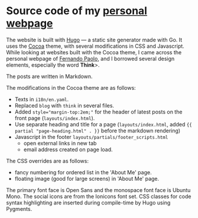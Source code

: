 # Source code of my [personal webpage](https://saik.at)

The website is built with [Hugo](https://gohugo.io/) — a static site generator made with Go.
It uses the [Cocoa](github.com/nishanths/cocoa-hugo-theme) theme,
with several modifications in CSS and Javascript.
While looking at websites built with the Cocoa theme, I came across the personal webpage of [Fernando Paolo](http://fspaolo.net/),
and I borrowed several design elements, especially the word  **Think**>.

The posts are written in Markdown.

The modifications in the Cocoa theme are as follows:
* Texts in `i18n/en.yaml`.
* Replaced `blog` with `think` in several files.
* Added `style="margin-top:2em;"` for the header of latest posts on the front page (`layouts/index.html`).
* Use separate heading and title for a page (`layouts/index.html`, added `{{ partial "page-heading.html" . }}` before the markdown rendering)
* Javascript in the footer `layouts/partials/footer_scripts.html`
  - open external links in new tab
  - email address created on page load.

The CSS overrides are as follows:
* fancy numbering for ordered list in the 'About Me' page.
* floating image (good for large screens) in 'About Me' page.

The primary font face is Open Sans and the monospace font face is Ubuntu Mono.
The social icons are from the Ionicons font set.
CSS classes for code syntax highlighting are inserted during compile-time by Hugo using Pygments.

